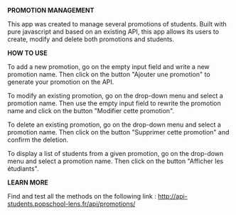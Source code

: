 
**PROMOTION MANAGEMENT**

This app was created to manage several promotions of students. 
Built with pure javascript and based on an existing API, this app allows its users to create, modify and delete both promotions and students.

**HOW TO USE**

To add a new promotion, go on the empty input field and write a new promotion name. Then click on the button "Ajouter une promotion" to generate your promotion on the API.

To modify an existing promotion, go on the drop-down menu and select a promotion name. Then use the empty input field to rewrite the promotion name and click on the button "Modifier cette promotion".

To delete an existing promotion, go on the drop-down menu and select a promotion name. Then click on the button "Supprimer cette promotion" and confirm the deletion.

To display a list of students from a given promotion, go on the drop-down menu and select a promotion name. Then click on the button "Afficher les étudiants".


**LEARN MORE**

Find and test all the methods on the following link : http://api-students.popschool-lens.fr/api/promotions/